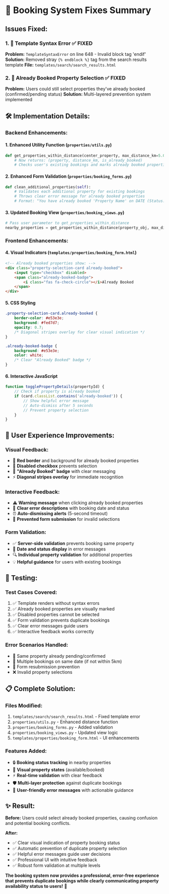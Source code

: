 # 🔧 Booking System Fixes Summary

## Issues Fixed:

### 1. 🐛 **Template Syntax Error** ✅ FIXED
**Problem:** `TemplateSyntaxError` on line 648 - Invalid block tag 'endif'
**Solution:** Removed stray `{% endblock %}` tag from the search results template
**File:** `templates/search/search_results.html`

### 2. 🚫 **Already Booked Property Selection** ✅ FIXED
**Problem:** Users could still select properties they've already booked (confirmed/pending status)
**Solution:** Multi-layered prevention system implemented

## 🛠️ Implementation Details:

### Backend Enhancements:

#### **1. Enhanced Utility Function** (`properties/utils.py`)
```python
def get_properties_within_distance(center_property, max_distance_km=5.0, user=None):
    # Now returns: (property, distance_km, is_already_booked)
    # Checks user's existing bookings and marks already booked properties
```

#### **2. Enhanced Form Validation** (`properties/booking_forms.py`)
```python
def clean_additional_properties(self):
    # Validates each additional property for existing bookings
    # Throws clear error message for already booked properties
    # Format: "You have already booked 'Property Name' on DATE (Status: STATUS)"
```

#### **3. Updated Booking View** (`properties/booking_views.py`)
```python
# Pass user parameter to get_properties_within_distance
nearby_properties = get_properties_within_distance(property_obj, max_distance_km=5.0, user=request.user)
```

### Frontend Enhancements:

#### **4. Visual Indicators** (`templates/properties/booking_form.html`)
```html
<!-- Already booked properties show: -->
<div class="property-selection-card already-booked">
    <input type="checkbox" disabled>
    <span class="already-booked-badge">
        <i class="fas fa-check-circle"></i>Already Booked
    </span>
</div>
```

#### **5. CSS Styling**
```css
.property-selection-card.already-booked {
    border-color: #e53e3e;
    background: #fed7d7;
    opacity: 0.7;
    /* Diagonal stripes overlay for clear visual indication */
}

.already-booked-badge {
    background: #e53e3e;
    color: white;
    /* Clear "Already Booked" badge */
}
```

#### **6. Interactive JavaScript**
```javascript
function togglePropertyDetails(propertyId) {
    // Check if property is already booked
    if (card.classList.contains('already-booked')) {
        // Show helpful error message
        // Auto-dismiss after 5 seconds
        // Prevent property selection
    }
}
```

## 🎯 User Experience Improvements:

### **Visual Feedback:**
- 🔴 **Red border** and background for already booked properties
- 🚫 **Disabled checkbox** prevents selection
- 🎯 **"Already Booked" badge** with clear messaging
- ⚡ **Diagonal stripes overlay** for immediate recognition

### **Interactive Feedback:**
- ⚠️ **Warning message** when clicking already booked properties
- 📝 **Clear error descriptions** with booking date and status
- ⏰ **Auto-dismissing alerts** (5-second timeout)
- 🛑 **Prevented form submission** for invalid selections

### **Form Validation:**
- ✅ **Server-side validation** prevents booking same property
- 📅 **Date and status display** in error messages
- 🔍 **Individual property validation** for additional properties
- 💡 **Helpful guidance** for users with existing bookings

## 🧪 Testing:

### **Test Cases Covered:**
1. ✅ Template renders without syntax errors
2. ✅ Already booked properties are visually marked
3. ✅ Disabled properties cannot be selected
4. ✅ Form validation prevents duplicate bookings
5. ✅ Clear error messages guide users
6. ✅ Interactive feedback works correctly

### **Error Scenarios Handled:**
- 🚫 Same property already pending/confirmed
- 📅 Multiple bookings on same date (if not within 5km)
- 🔄 Form resubmission prevention
- ❌ Invalid property selections

## 📋 Complete Solution:

### **Files Modified:**
1. `templates/search/search_results.html` - Fixed template error
2. `properties/utils.py` - Enhanced distance function
3. `properties/booking_forms.py` - Added validation
4. `properties/booking_views.py` - Updated view logic
5. `templates/properties/booking_form.html` - UI enhancements

### **Features Added:**
- 🔒 **Booking status tracking** in nearby properties
- 🎨 **Visual property states** (available/booked)
- ⚡ **Real-time validation** with clear feedback
- 🛡️ **Multi-layer protection** against duplicate bookings
- 💬 **User-friendly error messages** with actionable guidance

## ✨ Result:

**Before:** Users could select already booked properties, causing confusion and potential booking conflicts.

**After:** 
- ✅ Clear visual indication of property booking status
- ✅ Automatic prevention of duplicate property selection
- ✅ Helpful error messages guide user decisions
- ✅ Professional UI with intuitive feedback
- ✅ Robust form validation at multiple levels

**The booking system now provides a professional, error-free experience that prevents duplicate bookings while clearly communicating property availability status to users!** 🎉
